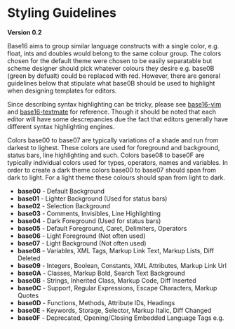 # Styling Guidelines
**Version 0.2**

Base16 aims to group similar language constructs with a single color, e.g. float, ints and doubles would belong to the same colour group. The colors chosen for the default theme were chosen to be easily separatable but scheme designer should pick whatever colours they desire e.g. base0B (green by defualt) could be replaced with red. However, there are general guidelines below that stipulate what base0B should be used to highlight when designing templates for editors.

Since describing syntax highlighting can be tricky, please see [base16-vim](https://github.com/chriskempson/base16-vim/) and [base16-textmate](https://github.com/chriskempson/base16-textmate/) for reference. Though it should be noted that each editor will have some descrepancies due the fact that editors generally have different syntax highlighting engines.

Colors base00 to base07 are typically variations of a shade and run from darkest to lighest. These colors are used for foreground and background, status bars, line highlighting and such. Colors base08 to base0F are typically individual colors used for types, operators, names and variables. In order to create a dark theme colors base00 to base07 should span from dark to light. For a light theme these colours should span from light to dark.

- **base00** - Default Background
- **base01** - Lighter Background (Used for status bars)
- **base02** - Selection Background
- **base03** - Comments, Invisibles, Line Highlighting
- **base04** - Dark Foreground (Used for status bars)
- **base05** - Default Foreground, Caret, Delimiters, Operators
- **base06** - Light Foreground (Not often used)
- **base07** - Light Background (Not often used)
- **base08** - Variables, XML Tags, Markup Link Text, Markup Lists, Diff Deleted
- **base09** - Integers, Boolean, Constants, XML Attributes, Markup Link Url
- **base0A** - Classes, Markup Bold, Search Text Background
- **base0B** - Strings, Inherited Class, Markup Code, Diff Inserted
- **base0C** - Support, Regular Expressions, Escape Characters, Markup Quotes
- **base0D** - Functions, Methods, Attribute IDs, Headings
- **base0E** - Keywords, Storage, Selector, Markup Italic, Diff Changed
- **base0F** - Deprecated, Opening/Closing Embedded Language Tags e.g. <?php ?>
